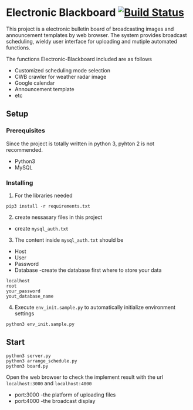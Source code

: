 # Electronic Blackboard [![Build Status](https://travis-ci.org/SWLBot/electronic-blackboard.svg?branch=master)](https://travis-ci.org/SWLBot/electronic-blackboard) 

This project is a electronic bulletin board of broadcasting images and announcement templates by web browser. The system provides broadcast scheduling, wieldy user interface for uploading and mutiple automated functions.  

The functions Electronic-Blackboard included are as follows
* Customized scheduling mode selection
* CWB crawler for weather radar image
* Google calendar
* Announcement template
* etc

## Setup

### Prerequisites

Since the project is totally written in python 3, pyhton 2 is not recommended.
* Python3
* MySQL

### Installing

1. For the libraries needed
```
pip3 install -r requirements.txt
```
2. create nessasary files in this project
  * create `mysql_auth.txt`
3. The content inside `mysql_auth.txt` should be  
  * Host
  * User
  * Password
  * Database  -create the database first where to store your data
```
localhost
root
your_password
yout_database_name
```
4. Execute `env_init.sample.py` to automatically initialize environment settings
```
python3 env_init.sample.py
```

## Start
```
python3 server.py
python3 arrange_schedule.py
python3 board.py
```

Open the web browser to check the implement result with the url `localhost:3000` and `localhost:4000`
* port:3000 -the platform of uploading files
* port:4000 -the broadcast display



